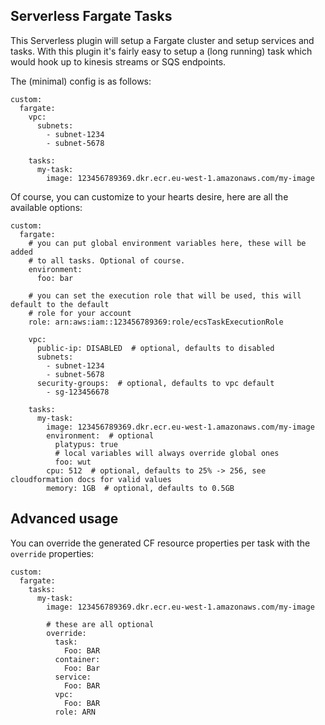 Serverless Fargate Tasks
------------------------
This Serverless plugin will setup a Fargate cluster and setup services and tasks.
With this plugin it's fairly easy to setup a (long running) task which would hook up to kinesis streams or SQS endpoints.

The (minimal) config is as follows:

```
custom:
  fargate:
    vpc:
      subnets:
        - subnet-1234
        - subnet-5678

    tasks:
      my-task:
        image: 123456789369.dkr.ecr.eu-west-1.amazonaws.com/my-image
```

Of course, you can customize to your hearts desire, here are all the available options:

```
custom:
  fargate:
    # you can put global environment variables here, these will be added
    # to all tasks. Optional of course.
    environment:
      foo: bar

    # you can set the execution role that will be used, this will default to the default
    # role for your account
    role: arn:aws:iam::123456789369:role/ecsTaskExecutionRole

    vpc:
      public-ip: DISABLED  # optional, defaults to disabled
      subnets:
        - subnet-1234
        - subnet-5678
      security-groups:  # optional, defaults to vpc default
        - sg-123456678

    tasks:
      my-task:
        image: 123456789369.dkr.ecr.eu-west-1.amazonaws.com/my-image
        environment:  # optional
          platypus: true
          # local variables will always override global ones
          foo: wut
        cpu: 512  # optional, defaults to 25% -> 256, see cloudformation docs for valid values
        memory: 1GB  # optional, defaults to 0.5GB
```

Advanced usage
--------------
You can override the generated CF resource properties per task with the `override` properties:

```
custom:
  fargate:
    tasks:
      my-task:
        image: 123456789369.dkr.ecr.eu-west-1.amazonaws.com/my-image

        # these are all optional
        override:
          task:
            Foo: BAR
          container:
            Foo: Bar
          service:
            Foo: BAR
          vpc:
            Foo: BAR
          role: ARN
```
